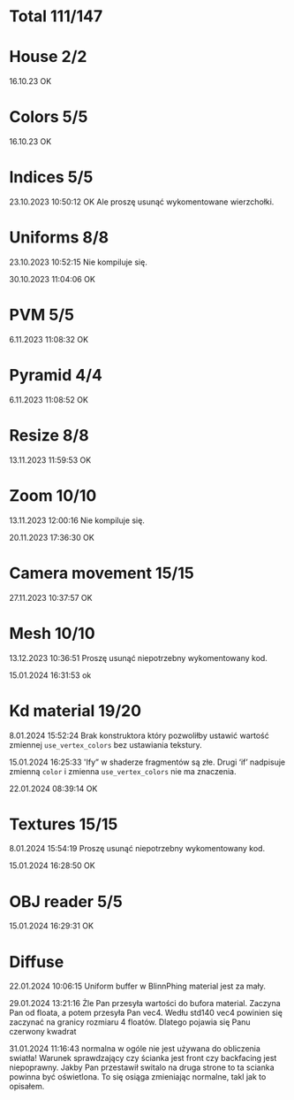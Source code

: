 # Total 111/147

# House 2/2

16.10.23 OK

# Colors 5/5

16.10.23 OK

# Indices 5/5

23.10.2023 10:50:12 OK
Ale proszę usunąć wykomentowane wierzchołki.

# Uniforms 8/8

23.10.2023 10:52:15
Nie kompiluje się.

30.10.2023 11:04:06 OK

# PVM 5/5

6.11.2023 11:08:32 OK

# Pyramid 4/4

6.11.2023 11:08:52 OK

# Resize 8/8

13.11.2023 11:59:53 OK

# Zoom 10/10

13.11.2023 12:00:16
Nie kompiluje się. 

20.11.2023 17:36:30 OK 

# Camera movement 15/15 

27.11.2023 10:37:57 OK

# Mesh 10/10

13.12.2023 10:36:51
Proszę usunąć niepotrzebny wykomentowany kod. 

15.01.2024 16:31:53 ok

# Kd material 19/20

8.01.2024 15:52:24
Brak konstruktora który pozwoliłby ustawić wartość zmiennej `use_vertex_colors` bez ustawiania tekstury. 

15.01.2024 16:25:33
'Ify” w shaderze fragmentów są złe. Drugi ‘if’ nadpisuje zmienną `color` i zmienna `use_vertex_colors` nie ma znaczenia. 

22.01.2024 08:39:14 OK

# Textures 15/15 

8.01.2024 15:54:19
Proszę usunąć niepotrzebny wykomentowany kod. 

15.01.2024 16:28:50 OK

# OBJ reader 5/5

15.01.2024 16:29:31 OK

# Diffuse

22.01.2024 10:06:15
Uniform buffer w BlinnPhing material jest za mały. 


29.01.2024 13:21:16
Żle Pan przesyła wartości do bufora material. Zaczyna Pan od floata, a potem przesyła Pan vec4. Wedłu std140 vec4 powinien się zaczynać na granicy rozmiaru 4 floatów. Dlatego pojawia się Panu czerwony kwadrat

31.01.2024 11:16:43
normalna w ogóle nie jest używana do obliczenia swiatła!
Warunek sprawdzający czy ścianka jest front czy backfacing jest niepoprawny. Jakby Pan przestawił switalo na druga strone to ta scianka powinna być oświetlona. To się osiąga zmieniając normalne, takl jak to opisałem. 
